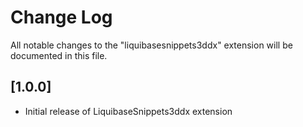 # Change Log

All notable changes to the "liquibasesnippets3ddx" extension will be documented in this file.



## [1.0.0]

- Initial release of LiquibaseSnippets3ddx extension